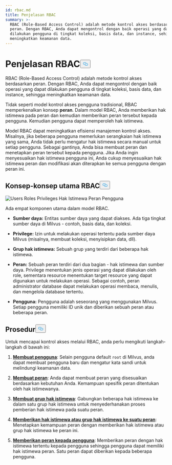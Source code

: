 ```yaml
---
id: rbac.md
title: Penjelasan RBAC
summary: >-
  RBAC (Role-Based Access Control) adalah metode kontrol akses berdasarkan
  peran. Dengan RBAC, Anda dapat mengontrol dengan baik operasi yang dapat
  dilakukan pengguna di tingkat koleksi, basis data, dan instance, sehingga
  meningkatkan keamanan data.
---
```

<h1 id="RBAC-Explained" class="common-anchor-header">Penjelasan RBAC<button data-href="#RBAC-Explained" class="anchor-icon" translate="no">
      <svg translate="no"
        aria-hidden="true"
        focusable="false"
        height="20"
        version="1.1"
        viewBox="0 0 16 16"
        width="16"
      >
        <path
          fill="#0092E4"
          fill-rule="evenodd"
          d="M4 9h1v1H4c-1.5 0-3-1.69-3-3.5S2.55 3 4 3h4c1.45 0 3 1.69 3 3.5 0 1.41-.91 2.72-2 3.25V8.59c.58-.45 1-1.27 1-2.09C10 5.22 8.98 4 8 4H4c-.98 0-2 1.22-2 2.5S3 9 4 9zm9-3h-1v1h1c1 0 2 1.22 2 2.5S13.98 12 13 12H9c-.98 0-2-1.22-2-2.5 0-.83.42-1.64 1-2.09V6.25c-1.09.53-2 1.84-2 3.25C6 11.31 7.55 13 9 13h4c1.45 0 3-1.69 3-3.5S14.5 6 13 6z"
        ></path>
      </svg>
    </button></h1><p>RBAC (Role-Based Access Control) adalah metode kontrol akses berdasarkan peran. Dengan RBAC, Anda dapat mengontrol dengan baik operasi yang dapat dilakukan pengguna di tingkat koleksi, basis data, dan instance, sehingga meningkatkan keamanan data.</p>
<p>Tidak seperti model kontrol akses pengguna tradisional, RBAC memperkenalkan konsep <strong>peran</strong>. Dalam model RBAC, Anda memberikan hak istimewa pada peran dan kemudian memberikan peran tersebut kepada pengguna. Kemudian pengguna dapat memperoleh hak istimewa.</p>
<p>Model RBAC dapat meningkatkan efisiensi manajemen kontrol akses. Misalnya, jika beberapa pengguna memerlukan serangkaian hak istimewa yang sama, Anda tidak perlu mengatur hak istimewa secara manual untuk setiap pengguna. Sebagai gantinya, Anda bisa membuat peran dan menetapkan peran tersebut kepada pengguna. Jika Anda ingin menyesuaikan hak istimewa pengguna ini, Anda cukup menyesuaikan hak istimewa peran dan modifikasi akan diterapkan ke semua pengguna dengan peran ini.</p>
<h2 id="RBAC-key-concepts" class="common-anchor-header">Konsep-konsep utama RBAC<button data-href="#RBAC-key-concepts" class="anchor-icon" translate="no">
      <svg translate="no"
        aria-hidden="true"
        focusable="false"
        height="20"
        version="1.1"
        viewBox="0 0 16 16"
        width="16"
      >
        <path
          fill="#0092E4"
          fill-rule="evenodd"
          d="M4 9h1v1H4c-1.5 0-3-1.69-3-3.5S2.55 3 4 3h4c1.45 0 3 1.69 3 3.5 0 1.41-.91 2.72-2 3.25V8.59c.58-.45 1-1.27 1-2.09C10 5.22 8.98 4 8 4H4c-.98 0-2 1.22-2 2.5S3 9 4 9zm9-3h-1v1h1c1 0 2 1.22 2 2.5S13.98 12 13 12H9c-.98 0-2-1.22-2-2.5 0-.83.42-1.64 1-2.09V6.25c-1.09.53-2 1.84-2 3.25C6 11.31 7.55 13 9 13h4c1.45 0 3-1.69 3-3.5S14.5 6 13 6z"
        ></path>
      </svg>
    </button></h2><p>
  
   <span class="img-wrapper"> <img translate="no" src="/docs/v2.5.x/assets/users-roles-privileges.png" alt="Users Roles Privileges" class="doc-image" id="users-roles-privileges" />
   </span> <span class="img-wrapper"> <span>Hak Istimewa Peran Pengguna</span> </span></p>
<p>Ada empat komponen utama dalam model RBAC.</p>
<ul>
<li><p><strong>Sumber daya:</strong> Entitas sumber daya yang dapat diakses. Ada tiga tingkat sumber daya di Milvus - contoh, basis data, dan koleksi.</p></li>
<li><p><strong>Privilege:</strong> Izin untuk melakukan operasi tertentu pada sumber daya Milvus (misalnya, membuat koleksi, menyisipkan data, dll).</p></li>
<li><p><strong>Grup hak istimewa:</strong> Sebuah grup yang terdiri dari beberapa hak istimewa.</p></li>
<li><p><strong>Peran:</strong> Sebuah peran terdiri dari dua bagian - hak istimewa dan sumber daya. Privilege menentukan jenis operasi yang dapat dilakukan oleh role, sementara resource menentukan target resource yang dapat digunakan untuk melakukan operasi. Sebagai contoh, peran administrator database dapat melakukan operasi membaca, menulis, dan mengelola database tertentu.</p></li>
<li><p><strong>Pengguna:</strong> Pengguna adalah seseorang yang menggunakan Milvus. Setiap pengguna memiliki ID unik dan diberikan sebuah peran atau beberapa peran.</p></li>
</ul>
<h2 id="Procedures" class="common-anchor-header">Prosedur<button data-href="#Procedures" class="anchor-icon" translate="no">
      <svg translate="no"
        aria-hidden="true"
        focusable="false"
        height="20"
        version="1.1"
        viewBox="0 0 16 16"
        width="16"
      >
        <path
          fill="#0092E4"
          fill-rule="evenodd"
          d="M4 9h1v1H4c-1.5 0-3-1.69-3-3.5S2.55 3 4 3h4c1.45 0 3 1.69 3 3.5 0 1.41-.91 2.72-2 3.25V8.59c.58-.45 1-1.27 1-2.09C10 5.22 8.98 4 8 4H4c-.98 0-2 1.22-2 2.5S3 9 4 9zm9-3h-1v1h1c1 0 2 1.22 2 2.5S13.98 12 13 12H9c-.98 0-2-1.22-2-2.5 0-.83.42-1.64 1-2.09V6.25c-1.09.53-2 1.84-2 3.25C6 11.31 7.55 13 9 13h4c1.45 0 3-1.69 3-3.5S14.5 6 13 6z"
        ></path>
      </svg>
    </button></h2><p>Untuk mencapai kontrol akses melalui RBAC, anda perlu mengikuti langkah-langkah di bawah ini:</p>
<ol>
<li><p><strong><a href="/docs/id/users_and_roles.md#Create-a-user">Membuat pengguna</a></strong>: Selain pengguna default <code translate="no">root</code> di Milvus, anda dapat membuat pengguna baru dan mengatur kata sandi untuk melindungi keamanan data.</p></li>
<li><p><strong><a href="/docs/id/users_and_roles.md#Create-a-role">Membuat peran</a></strong>: Anda dapat membuat peran yang disesuaikan berdasarkan kebutuhan Anda. Kemampuan spesifik peran ditentukan oleh hak istimewanya.</p></li>
<li><p><strong><a href="/docs/id/privilege_group.md">Membuat grup hak istimewa</a></strong>: Gabungkan beberapa hak istimewa ke dalam satu grup hak istimewa untuk menyederhanakan proses pemberian hak istimewa pada suatu peran.</p></li>
<li><p><strong><a href="/docs/id/grant_privileges.md">Memberikan hak istimewa atau grup hak istimewa ke suatu peran</a></strong>: Menetapkan kemampuan peran dengan memberikan hak istimewa atau grup hak istimewa ke peran ini.</p></li>
<li><p><strong><a href="/docs/id/grant_roles.md">Memberikan peran kepada pengguna</a></strong>: Memberikan peran dengan hak istimewa tertentu kepada pengguna sehingga pengguna dapat memiliki hak istimewa peran. Satu peran dapat diberikan kepada beberapa pengguna.</p></li>
</ol>
